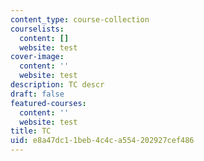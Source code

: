 ```yaml
---
content_type: course-collection
courselists:
  content: []
  website: test
cover-image:
  content: ''
  website: test
description: TC descr
draft: false
featured-courses:
  content: ''
  website: test
title: TC
uid: e8a47dc1-1beb-4c4c-a554-202927cef486
---
```


